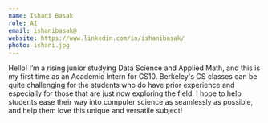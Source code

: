 ```yaml
---
name: Ishani Basak
role: AI
email: ishanibasak@
website: https://www.linkedin.com/in/ishanibasak/
photo: ishani.jpg
---
```

Hello! I’m a rising junior studying Data Science and Applied Math, and this is my first time as an Academic Intern for CS10. Berkeley's CS classes can be quite challenging for the students who do have prior experience and especially for those that are just now exploring the field. I hope to help students ease their way into computer science as seamlessly as possible, and help them love this unique and versatile subject!
